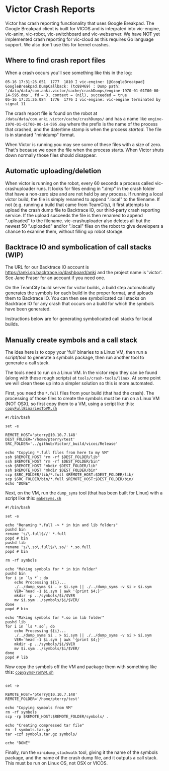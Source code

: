 # Victor Crash Reports

Victor has crash reporting functionality that uses Google Breakpad.  The Google Breakpad client is built for VICOS and is integrated into vic-engine, vic-anim, vic-robot, vic-switchboard and vic-webserver.  We have NOT yet implemented crash reporting for vic-cloud as this requires Go language support.  We also don't use this for kernel crashes.

## Where to find crash report files

When a crash occurs you'll see something like this in the log:

```
05-16 17:31:26.051  1777  1810 I vic-engine: [@GoogleBreakpad] GoogleBreakpad.DumpCallback: (tc88469) : Dump path: '/data/data/com.anki.victor/cache/crashDumps/engine-1970-01-01T00-00-14-595.dmp', fd = 3, context = (nil), succeeded = true
05-16 17:31:26.084  1776  1776 I vic-engine: vic-engine terminated by signal 11
```

The crash report file is found on the robot at `/data/data/com.anki.victor/cache/crashDumps/` and has a name like `engine-1970-01-01T00-00-14-595.dmp` where the prefix is the name of the process that crashed, and the date/time stamp is when the process *started*.  The file is in standard "minidump" format.

When Victor is running you may see some of these files with a size of zero.  That's because we open the file when the process starts.  When Victor shuts down normally those files should disappear.

## Automatic uploading/deletion

When victor is running on the robot, every 60 seconds a process called vic-crashuploader runs.  It looks for files ending in ".dmp" in the crash folder that have a non-zero size and are not held by any process.  If running a local victor build, the file is simply renamed to append ".local" to the filename.  If not (e.g. running a build that came from TeamCity), it first attempts to upload the crash dump file to Backtrace IO, our third-party crash reporting service.  If the upload succeeds the file is then renamed to append ".uploaded" to the filename. vic-crashuploader also deletes all but the newest 50 ".uploaded" and/or ".local" files on the robot to give developers a chance to examine them, without filling up robot storage.

## Backtrace IO and symbolication of call stacks (WIP)

The URL for our Backtrace IO account is https://anki.sp.backtrace.io/dashboard/anki and the project name is 'victor'.  See Jane Fraser for an account if you need one.

On the TeamCity build server for victor builds, a build step automatically generates the symbols for each build in the proper format, and uploads them to Backtrace IO.  You can then see symbolicated call stacks on Backtrace IO for any crash that occurs on a build for which the symbols have been generated.

Instructions below are for generating symbolicated call stacks for local builds.

## Manually create symbols and a call stack

The idea here is to copy your 'full' binaries to a Linux VM, then run a script/tool to generate a symbols package, then run another tool to generate a call stack.

The tools need to run on a Linux VM. In the victor repo they can be found (along with these rough scripts) at `tools/crash-tools/linux`.  At some point we will clean these up into a simpler solution so this is more automated.


First, you need the `*.full` files from your build (that had the crash).  The processing of those files to create the symbols must be run on a Linux VM (NOT OSX), so first copy them to a VM, using a script like this:  [`copyFullBinariesToVM.sh`](/tools/crash-tools/linux/copyFullBinariesToVM.sh)

```
#!/bin/bash

set -e

REMOTE_HOST='pterry@10.10.7.148'
DEST_FOLDER='/home/pterry/test'
SRC_FOLDER='../github/Victor/_build/vicos/Release'

echo "Copying *.full files from here to my VM"
ssh $REMOTE_HOST "rm -rf $DEST_FOLDER/lib"
ssh $REMOTE_HOST "rm -rf $DEST_FOLDER/bin"
ssh $REMOTE_HOST "mkdir $DEST_FOLDER/lib"
ssh $REMOTE_HOST "mkdir $DEST_FOLDER/bin"
scp $SRC_FOLDER/lib/*.full $REMOTE_HOST:$DEST_FOLDER/lib/
scp $SRC_FOLDER/bin/*.full $REMOTE_HOST:$DEST_FOLDER/bin/
echo "DONE"
```

Next, on the VM, run the `dump_syms` tool (that has been built for Linux) with a script like this:  [`makeSyms.sh`](/tools/crash-tools/linux/makeSyms.sh)

```
#!/bin/bash

set -e

echo "Renaming *.full -> * in bin and lib folders"
pushd bin
rename 's/\.full$//' *.full
popd # bin
pushd lib
rename 's/\.so\.full$/\.so/' *.so.full
popd # bin

rm -rf symbols

echo "Making symbols for * in bin folder"
pushd bin
for i in `ls *`; do
    echo Processing ${i}...
    ./../dump_syms $i . > $i.sym || ./../dump_syms -v $i > $i.sym
    VER=`head -1 $i.sym | awk '{print $4;}'`
    mkdir -p ../symbols/$i/$VER
    mv $i.sym ../symbols/$i/$VER/
done
popd # bin

echo "Making symbols for *.so in lib folder"
pushd lib
for i in `ls *.so`; do
    echo Processing ${i}...
    ./../dump_syms $i . > $i.sym || ./../dump_syms -v $i > $i.sym
    VER=`head -1 $i.sym | awk '{print $4;}'`
    mkdir -p ../symbols/$i/$VER
    mv $i.sym ../symbols/$i/$VER/
done
popd # lib
```

Now copy the symbols off the VM and package them with something like this:  [`copySymsFromVM.sh`](/tools/crash-tools/linux/copySymsFromVM.sh)

```#!/bin/bash

set -e

REMOTE_HOST='pterry@10.10.7.148'
REMOTE_FOLDER='/home/pterry/test'

echo "Copying symbols from VM"
rm -rf symbols
scp -rp $REMOTE_HOST:$REMOTE_FOLDER/symbols/ .

echo "Creating compressed tar file"
rm -f symbols.tar.gz
tar -czf symbols.tar.gz symbols/

echo "DONE"
```

Finally, run the `minidump_stackwalk` tool, giving it the name of the symbols package, and the name of the crash dump file, and it outputs a call stack.  This must be run on Linux OS, not OSX or VICOS.

